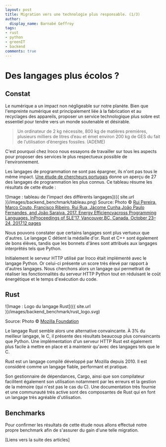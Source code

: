 ```yaml
---
layout: post
title: Migration vers une technologie plus responsable. (1/3)
author:
  display_name: Barnabé Geffroy
tags:
- rust
- python
- greenIT
- backend
comments: true
---
```



# Des langages plus écolos ?

## Constat

Le numérique a un impact non négligeable sur notre planète. Bien que l'empreinte numérique est principalement liée à la fabrication et au recyclages des appareils, proposer un service technologique plus sobre est essentiel pour tendre vers un monde soutenable et désirable.

> Un ordinateur de 2 kg nécessite, 800 kg de matières premières, plusieurs milliers de litres d’eau et émet environ 200 kg de GES du fait de l’utilisation d’énergies fossiles. (ADEME)

C'est pourquoi chez Iroco nous essayons de travailler sur tous les aspects pour proposer des services le plus respectueux possible de l'environnement.


Les langages de programmation ne sont pas épargner, ils n'ont pas tous le même impact. [Une étude de chercheurs portugais](https://sites.google.com/view/energy-efficiency-languages) donne un aperçu de 27 des langages de programmation les plus connus. Ce tableau résume les résultats de cette étude :

![Image : tableau de l'impact des différents langages]({{ site.url }}/images/backend_benchmark/tableau.png)
Source: Photo © [Rui Pereira, Marco Couto, Francisco Ribeiro, Rui Rua, Jácome Cunha,João Paulo Fernandes, and João Saraiva. 2017. Energy Efficiencyacross Programming Languages. InProceedings of SLE’17, Vancouver,BC, Canada, October 23–24, 2017,12 pages](https://dl.acm.org/doi/10.1145/3136014.3136031)

Nous pouvons constater que certains langages sont plus vertueux que d'autres. Le langage C détient la médaille d'or. Rust et C++ sont également de bons élèves, tandis que les bonnets d'ânes sont attribués aux langages interprêtés tels que Python. 

Initialement le serveur HTTP utilisé par Iroco était implémenté avec le langage Python. Or celui-ci présente un score très élevé par rapport à d'autres langages. Nous cherchons alors un langage qui permettrait de réaliser les fonctionnalités du serveur HTTP Python tout en réduisant le coût énergétique et le temps d'exécution du code.

## Rust

![Image : Logo du langage Rust]({{ site.url }}/images/backend_benchmark/rust_logo.svg)

Source: Photo © [Mozilla Foundation](https://www.rust-lang.org/)

Le langage Rust semble alors une alternative convaincante. À 3% du meilleur langage, le C, il présente des résultats beaucoup plus convaincants que Python. Une implémentation d'un serveur HTTP Rust est également plus facile à mettre en place et à maintenir qu'avec des langages tels que le C.

Rust est un langage compilé développé par Mozilla depuis 2010. Il est considéré comme un langage fiable, performant et pratique. 

Son gestionnaire de dépendances, Cargo, ainsi que son compilateur facilitent également son utilisation notamment par les erreurs et la gestion de la mémoire (qui n'est pas le cas du C). Une documentation très fournie et une communauté très active sont des composantes de Rust qui en font un langage très agréable d'utilisation.

## Benchmarks

Pour confirmer les résultats de cette étude nous allons effectué notre propre benchmark afin de s'assurer du gain d'une telle migration.

[Liens vers la suite des articles]
